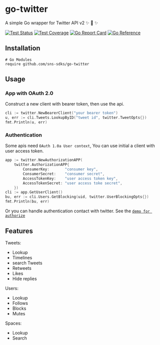 # go-twitter

A simple Go wrapper for Twitter API v2 ✨ 🍰 ✨

[![Test Status](https://github.com/sns-sdks/go-twitter/workflows/tests/badge.svg)](https://github.com/sns-sdks/go-twitter/actions?query=workflow%3Atests)
[![Test Coverage](https://codecov.io/gh/sns-sdks/go-twitter/branch/main/graph/badge.svg)](https://codecov.io/gh/sns-sdks/go-twitter)
[![Go Report Card](https://goreportcard.com/badge/github.com/sns-sdks/go-twitter)](https://goreportcard.com/report/github.com/sns-sdks/go-twitter)
[![Go Reference](https://pkg.go.dev/badge/github.com/sns-sdks/go-twitter.svg)](https://pkg.go.dev/github.com/sns-sdks/go-twitter)

## Installation

```shell
# Go Modules
require github.com/sns-sdks/go-twitter
```

## Usage

### App with OAuth 2.0

Construct a new client with bearer token, then use the api.

```go
cli := twitter.NewBearerClient("your bearer token")
u, err := cli.Tweets.LookupByID("tweet id", twitter.TweetOpts{})
fmt.Println(u, err)
```

### Authentication

Some apis need `OAuth 1.0a User context`, You can use initial a client with user access token.

```go
app := twitter.NewAuthorizationAPP(
	twitter.AuthorizationAPP{
		ConsumerKey:       "consumer key",
		ConsumerSecret:    "consumer secret",
		AccessTokenKey:    "user access token key",
		AccessTokenSecret: "user access toke secret",
    })
cli := app.GetUserClient()
bu, err := cli.Users.GetBlocking(uid, twitter.UserBlockingOpts{})
fmt.Println(bu, err)
```

Or you can handle authentication contact with twitter. See the [`demo for authorize`](https://github.com/sns-sdks/go-twitter/tree/master/example/authorization.go)

## Features

Tweets:
- Lookup
- Timelines
- search Tweets
- Retweets
- Likes
- Hide replies

Users:
- Lookup
- Follows
- Blocks
- Mutes

Spaces:
- Lookup
- Search